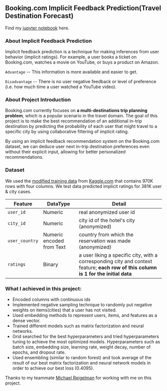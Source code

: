 ## Booking.com Implicit Feedback Prediction(Travel Destination Forecast)

Find my [jupyter notebook](https://github.com/zren15/Booking.com-Implicit-Feedback-Prediction/blob/main/Code/art-of-coding-predictions.ipynb) here.

### About Implicit Feedback Prediction 
Implicit feedback prediction is a technique for making inferences from user behavior (implicit ratings). For example, a user books a ticket on Booking.com, watches a movie on YouTube, or buys a product on Amazon. 

`Advantage` -- This information is more available and easier to get.

`Disadvantage` -- There is no user negative feedback or level of preference (i.e. how much time a user watched a YouTube video).

### About Project Introduction
Booking.com currently focuses on **a multi-destinations trip planning problem**, which is a popular scenario in the travel domain. The goal of this project is to make the best recommendation of an additional in-trip destination by predicting the probability of each user that might travel to a specific city by using collaborative filtering of implicit rating. 

By using an implicit feedback recommendation system on the Booking.com dataset, we can deduce user next in-trip destination preferences even without their explicit input, allowing for better personalized recommendations.

### Dataset 
We used the [modified training data](https://github.com/zren15/Booking.com-Implicit-Feedback-Prediction/tree/main/modified_data) from [Kaggle.com](https://www.kaggle.com/datasets/teresasereno/booking-challenge-data) that contains 970K rows with four columns. We test data predicted implicit ratings for 381K user & city cases.

| Feature | DataType | Detail |
|--------|--------|--------|
| `user_id` | Numeric | real anonymized user id|
| `city_id` | Numeric | city id of the hotel's city (anonymized) |
| `user_country` | Numeric encoded from Text | country from which the reservation was made (anonymized) |
| `ratings`| Binary | a user liking a specific city, with a corresponding city and context feature; **each row of this column is 1 for the initial data** |

### What I achieved in this project:

- Encoded columns with continuous ids
- Implemented negative sampling technique to randomly put negative weights on items(cities) that a user has not visited.
- Used embedding methods to represent users, items, and features as a dense vector.
- Trained different models such as matrix factorization and neural networks.
- Grid searched for the best hyperparameters and tried hyperparameters tuning to achieve the most optimized models. Hyperparameters such as batch size, embedding size, learning rate, weight decay, number of epochs, and dropout rate.
- Used ensembling (similar to random forest) and took average of the result of our best matrix factorization and neural network models in order to achieve our best loss (0.4095).

Thanks to my teammate [Michael Reigelman](https://www.kaggle.com/mtreigelman) for working with me on this project.
